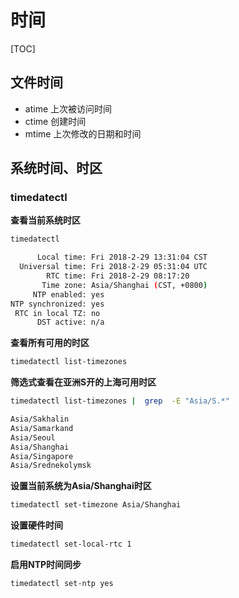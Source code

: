 # 时间

[TOC]

## 文件时间
*  atime    上次被访问时间  
*  ctime    创建时间  
*  mtime    上次修改的日期和时间

## 系统时间、时区

### timedatectl

**查看当前系统时区**

```bash
timedatectl

      Local time: Fri 2018-2-29 13:31:04 CST
  Universal time: Fri 2018-2-29 05:31:04 UTC
        RTC time: Fri 2018-2-29 08:17:20
       Time zone: Asia/Shanghai (CST, +0800)
     NTP enabled: yes
NTP synchronized: yes
 RTC in local TZ: no
      DST active: n/a
```

**查看所有可用的时区**

```bash
timedatectl list-timezones
```

**筛选式查看在亚洲S开的上海可用时区**

```bash
timedatectl list-timezones |  grep  -E "Asia/S.*"

Asia/Sakhalin
Asia/Samarkand
Asia/Seoul
Asia/Shanghai
Asia/Singapore
Asia/Srednekolymsk
```

**设置当前系统为Asia/Shanghai时区**

```bash
timedatectl set-timezone Asia/Shanghai
```

**设置硬件时间**

```bash
timedatectl set-local-rtc 1
```

**启用NTP时间同步**

```bash
timedatectl set-ntp yes
```
